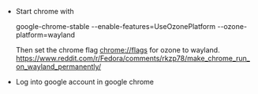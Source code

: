 - Start chrome with

    google-chrome-stable --enable-features=UseOzonePlatform --ozone-platform=wayland

  Then set the chrome flag <chrome://flags> for ozone to wayland.
  <https://www.reddit.com/r/Fedora/comments/rkzp78/make_chrome_run_on_wayland_permanently/>
- Log into google account in google chrome
